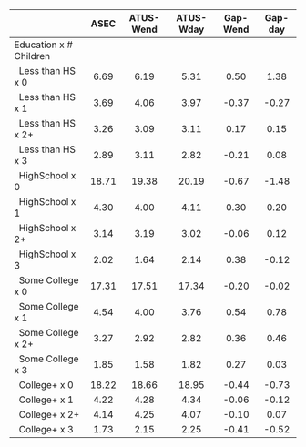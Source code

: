 
|                      |         ASEC |    ATUS-Wend |    ATUS-Wday |     Gap-Wend |      Gap-day |
| -------------------- | :----------: | :----------: | :----------: | :----------: | :----------: |
| Education x # Children |              |              |              |              |              |
| &nbsp;&nbsp;Less than HS x 0 |         6.69 |         6.19 |         5.31 |         0.50 |         1.38 |
| &nbsp;&nbsp;Less than HS x 1 |         3.69 |         4.06 |         3.97 |        -0.37 |        -0.27 |
| &nbsp;&nbsp;Less than HS x 2+ |         3.26 |         3.09 |         3.11 |         0.17 |         0.15 |
| &nbsp;&nbsp;Less than HS x 3 |         2.89 |         3.11 |         2.82 |        -0.21 |         0.08 |
| &nbsp;&nbsp;HighSchool x 0 |        18.71 |        19.38 |        20.19 |        -0.67 |        -1.48 |
| &nbsp;&nbsp;HighSchool x 1 |         4.30 |         4.00 |         4.11 |         0.30 |         0.20 |
| &nbsp;&nbsp;HighSchool x 2+ |         3.14 |         3.19 |         3.02 |        -0.06 |         0.12 |
| &nbsp;&nbsp;HighSchool x 3 |         2.02 |         1.64 |         2.14 |         0.38 |        -0.12 |
| &nbsp;&nbsp;Some College x 0 |        17.31 |        17.51 |        17.34 |        -0.20 |        -0.02 |
| &nbsp;&nbsp;Some College x 1 |         4.54 |         4.00 |         3.76 |         0.54 |         0.78 |
| &nbsp;&nbsp;Some College x 2+ |         3.27 |         2.92 |         2.82 |         0.36 |         0.46 |
| &nbsp;&nbsp;Some College x 3 |         1.85 |         1.58 |         1.82 |         0.27 |         0.03 |
| &nbsp;&nbsp;College+ x 0 |        18.22 |        18.66 |        18.95 |        -0.44 |        -0.73 |
| &nbsp;&nbsp;College+ x 1 |         4.22 |         4.28 |         4.34 |        -0.06 |        -0.12 |
| &nbsp;&nbsp;College+ x 2+ |         4.14 |         4.25 |         4.07 |        -0.10 |         0.07 |
| &nbsp;&nbsp;College+ x 3 |         1.73 |         2.15 |         2.25 |        -0.41 |        -0.52 |

